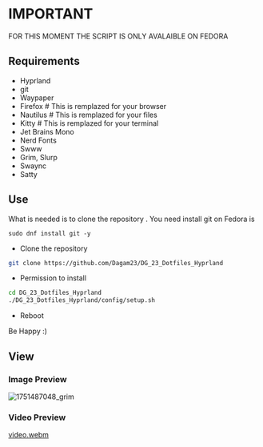 # IMPORTANT  
FOR THIS MOMENT THE SCRIPT IS ONLY AVALAIBLE ON FEDORA

## Requirements
- Hyprland
- git
- Waypaper
- Firefox # This is remplazed for your browser
- Nautilus # This is remplazed for your files
- Kitty # This is remplazed for your terminal
- Jet Brains Mono
- Nerd Fonts
- Swww
- Grim, Slurp
- Swaync
- Satty
## Use
What is needed is to clone the repository
. You need install git on Fedora is  

`sudo dnf install git -y`

- Clone the repository  

```bash
git clone https://github.com/Dagam23/DG_23_Dotfiles_Hyprland  
```
- Permission to install
  
```bash
cd DG_23_Dotfiles_Hyprland  
./DG_23_Dotfiles_Hyprland/config/setup.sh

```
- Reboot  

Be Happy :)  

## View
### Image Preview
![1751487048_grim](https://github.com/user-attachments/assets/142539e7-42fa-4b08-9b62-5585f10e0568)
### Video Preview
[video.webm](https://github.com/user-attachments/assets/e9385092-a9bc-493d-bb8c-4478d0281a42)


